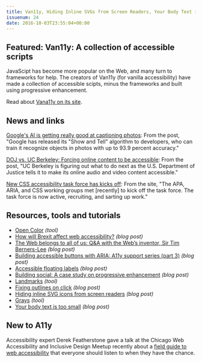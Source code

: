 ```yaml
---
title: Van11y, Hiding Inline SVGs from Screen Readers, Your Body Text is Too Small and More
issuenum: 24
date: 2016-10-03T23:55:04+00:00
---
```


## Featured: Van11y: A collection of accessible scripts

JavaScipt has become more popular on the Web, and many turn to frameworks for help. The creators of Van11y (for vanilla accessibility) have made a collection of accessible scipts, minus the frameworks and built using progressive enhancement.

Read about [Vana11y on its site](https://van11y.net).

## News and links

[Google's AI is getting really good at captioning photos](https://www.engadget.com/2016/09/23/googles-ai-is-getting-really-good-at-captioning-photos/): From the post, "Google has released its "Show and Tell" algorithm to developers, who can train it recognize objects in photos with up to 93.9 percent accuracy."

[DOJ vs. UC Berkeley: Forcing online content to be accessible](http://www.centerdigitaled.com/higher-ed/Web-Accessibility-Investigation-Higher-Ed.html): From the post, "UC Berkeley is figuring out what to do next as the U.S. Department of Justice tells it to make its online audio and video content accessible."

[New CSS accessibility task force has kicks off](https://www.w3.org/WAI/APA/task-forces/css-a11y/): From the site, "The APA, ARIA, and CSS working groups met \[recently\] to kick off the task force. The task force is now active, recruiting, and sarting up work."

## Resources, tools and tutorials

* [Open Color](https://yeun.github.io/open-color/) _(tool)_
* [How will Brexit affect web accessibility?](http://www.wearesigma.com/news/how-will-brexit-affect-web-accessibility/) _(blog post)_
* [The Web belongs to all of us: Q&A with the Web’s inventor, Sir Tim Berners-Lee](http://www.fordfoundation.org/ideas/equals-change-blog/posts/the-web-belongs-to-all-of-us-qa-with-the-web-s-inventor-sir-tim-berners-lee/) _(blog post)_
* [Building accessible buttons with ARIA: A11y support series (part 3)](https://www.deque.com/blog/accessible-aria-buttons/) _(blog post)_
* [Accessible floating labels](http://allthingssmitty.com/2016/09/25/accessible-floating-labels/) _(blog post)_
* [Building social: A case study on progressive enhancement](https://www.smashingmagazine.com/2016/09/building-social-a-case-study-on-progressive-enhancement/) _(blog post)_
* [Landmarks](http://matatk.agrip.org.uk/landmarks/) _(tool)_
* [Fixing outlines on click](https://alastairc.ac/2016/09/fixing-outlines-on-click/) _(blog post)_
* [Hiding inline SVG icons from screen readers](http://www.456bereastreet.com/archive/201609/hiding_inline_svg_icons_from_screen_readers/) _(blog post)_
* [Grays](http://jxnblk.com/grays/) _(tool)_
* [Your body text is too small](https://medium.com/@xtianmiller/your-body-text-is-too-small-5e02d36dc902) _(blog post)_

## New to A11y

Accessibility expert Derek Featherstone gave a talk at the Chicago Web Accessibility and Inclusive Design Meetup recently about a [field guide to web accessibility](https://www.youtube.com/watch?v=gf_BrfCZT7c) that everyone should listen to when they have the chance.